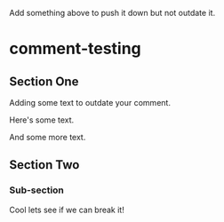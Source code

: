 Add something above to push it down but not outdate it.

# comment-testing

## Section One

Adding some text to outdate your comment.

Here's some text.

And some more text.

## Section Two

### Sub-section

Cool lets see if we can break it!

